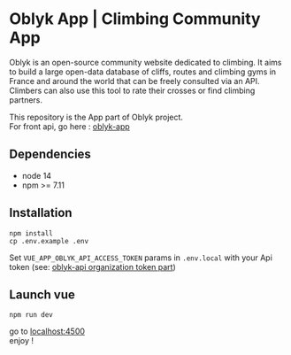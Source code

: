 # Oblyk App | Climbing Community App

Oblyk is an open-source community website dedicated to climbing. It aims to build a large open-data database of cliffs, routes and climbing gyms in France and around the world that can be freely consulted via an API. Climbers can also use this tool to rate their crosses or find climbing partners.

This repository is the App part of Oblyk project.  
For front api, go here : [oblyk-app](https://github.com/oblyk/oblyk-api)

## Dependencies
- node 14
- npm >= 7.11

## Installation
```shell
npm install
cp .env.example .env
```
Set `VUE_APP_OBLYK_API_ACCESS_TOKEN` params in `.env.local` with your Api token (see: [oblyk-api organization token part](https://github.com/oblyk/oblyk-api))

## Launch vue
```shell
npm run dev
```
go to [localhost:4500](http://localhost:4500/)  
enjoy !
